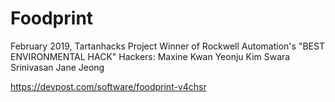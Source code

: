 # Foodprint

February 2019, Tartanhacks Project
Winner of Rockwell Automation's "BEST ENVIRONMENTAL HACK"
Hackers: 
  Maxine Kwan
  Yeonju Kim
  Swara Srinivasan
  Jane Jeong

https://devpost.com/software/foodprint-v4chsr


